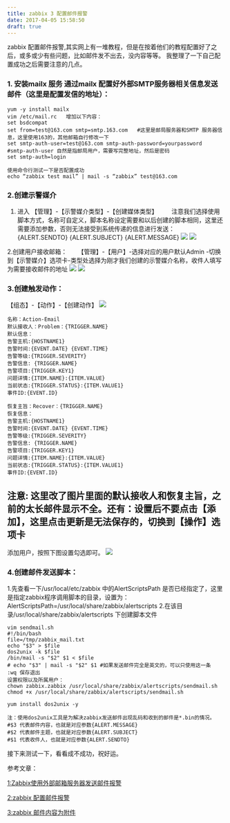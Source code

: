 ```yaml
---
title: zabbix 3 配置邮件报警
date: 2017-04-05 15:58:50
draft: true
---
```

zabbix 配置邮件报警,其实网上有一堆教程，但是在按着他们的教程配置好了之后，或多或少有些问题，比如邮件发不出去，没内容等等。
我整理了一下自己配置成功之后需要注意的几点。
### 1. 安装mailx 服务 通过mailx 配置好外部SMTP服务器相关信息发送邮件（这里是配置发信的地址）：
```
yum -y install mailx
vim /etc/mail.rc   增加以下内容：
set bsdcompat
set from=test@163.com smtp=smtp.163.com   #这里是邮局服务器和SMTP 服务器信息，这里使用163的，其他邮箱自行修改一下
set smtp-auth-user=test@163.com smtp-auth-password=yourpassword  #smtp-auth-user 自然是指邮局用户，需要写完整地址，然后是密码
set smtp-auth=login
```
```
使用命令行测试一下是否配置成功
echo “zabbix test mail” | mail -s “zabbix” test@163.com

```
### 2.创建示警媒介
1. 进入 【管理】-【示警媒介类型】-【创建媒体类型】
　　注意我们选择使用脚本方式，名称可自定义，脚本名称设定需要和以后创建的脚本相同，这里还需要添加参数，否则无法接受到系统传递的信息进行发送：
{ALERT.SENDTO}
{ALERT.SUBJECT}
{ALERT.MESSAGE}
![](http://upload-images.jianshu.io/upload_images/452132-adaced77dbb85ca2.png?imageMogr2/auto-orient/strip%7CimageView2/2/w/1240)
![](http://upload-images.jianshu.io/upload_images/452132-913648e8f64171d9.png?imageMogr2/auto-orient/strip%7CimageView2/2/w/1240)

2.创建用户接收邮箱：
　　【管理】-【用户】-选择对应的用户默认Admin -切换到【示警媒介】选项卡-类型处选择为刚才我们创建的示警媒介名称，收件人填写为需要接收邮件的地址
![](https://www.cnyunwei.cc/wp-content/uploads/2016/06/zabbix-3.png)
![](http://upload-images.jianshu.io/upload_images/452132-b1f59e84be10d0c5.png?imageMogr2/auto-orient/strip%7CimageView2/2/w/1240)

### 3.创建触发动作：
【组态】-【动作】-【创建动作】
![](http://upload-images.jianshu.io/upload_images/452132-810929d138368a68.png?imageMogr2/auto-orient/strip%7CimageView2/2/w/1240)

```
名称：Action-Email
默认接收人：Problem：{TRIGGER.NAME}
默认信息：
告警主机:{HOSTNAME1}
告警时间:{EVENT.DATE} {EVENT.TIME}
告警等级:{TRIGGER.SEVERITY}
告警信息: {TRIGGER.NAME}
告警项目:{TRIGGER.KEY1}
问题详情:{ITEM.NAME}:{ITEM.VALUE}
当前状态:{TRIGGER.STATUS}:{ITEM.VALUE1}
事件ID:{EVENT.ID}

恢复主旨：Recover：{TRIGGER.NAME}
恢复信息：
告警主机:{HOSTNAME1}
告警时间:{EVENT.DATE} {EVENT.TIME}
告警等级:{TRIGGER.SEVERITY}
告警信息: {TRIGGER.NAME}
告警项目:{TRIGGER.KEY1}
问题详情:{ITEM.NAME}:{ITEM.VALUE}
当前状态:{TRIGGER.STATUS}:{ITEM.VALUE1}
事件ID:{EVENT.ID}
```
## 注意: 这里改了图片里面的默认接收人和恢复主旨，之前的太长邮件显示不全。还有：设置后不要点击【添加】，这里点击更新是无法保存的，切换到【操作】选项卡
添加用户，按照下图设置勾选即可。
![](http://upload-images.jianshu.io/upload_images/452132-4abe654ce75bda08.png?imageMogr2/auto-orient/strip%7CimageView2/2/w/1240)



### 4.创建邮件发送脚本：
1.先查看一下/usr/local/etc/zabbix 中的AlertScriptsPath 是否已经指定了，这里是指定zabbix程序调用脚本的目录，设置为：
AlertScriptsPath=/usr/local/share/zabbix/alertscripts
2.在该目录/usr/local/share/zabbix/alertscripts 下创建脚本文件

```
vim sendmail.sh
#!/bin/bash
file=/tmp/zabbix_mail.txt
echo "$3" > $file
dos2unix -k $file
/bin/mail -s "$2" $1 < $file
# echo "$3" | mail -s "$2" $1 #如果发送邮件完全是英文的，可以只使用这一条   
:wq 保存退出
设置权限以及所属用户：
chown zabbix.zabbix /usr/local/share/zabbix/alertscripts/sendmail.sh
chmod +x /usr/local/share/zabbix/alertscripts/sendmail.sh
```
```
yum install dos2unix -y

注：使用dos2unix工具是为解决zabbix发送邮件出现乱码和收到的邮件是*.bin的情况。
#$3 代表邮件内容，也就是对应参数{ALERT.MESSAGE}
#$2 代表邮件主题，也就是对应参数{ALERT.SUBJECT}
#$1 代表收件人，也就是对应参数{ALERT.SENDTO}
```
接下来测试一下，看看成不成功，祝好运。

参考文章：

[1:Zabbix使用外部邮箱服务器发送邮件报警](https://yq.aliyun.com/articles/38837)

[2:zabbix 配置邮件报警](https://www.cnyunwei.cc/archives/242)

[3:zabbix 邮件内容为附件](https://www.cnyunwei.cc/archives/249)